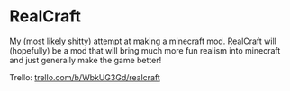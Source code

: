 # RealCraft

My (most likely shitty) attempt at making a minecraft mod. RealCraft will (hopefully) be a mod 
that will bring much more fun realism into minecraft and just generally make the game better!

Trello: [trello.com/b/WbkUG3Gd/realcraft](https://trello.com/b/WbkUG3Gd/realcraft)
